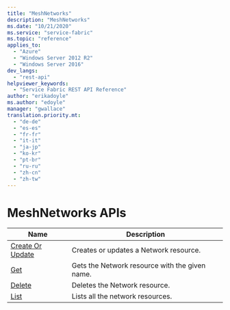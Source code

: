 ```yaml
---
title: "MeshNetworks"
description: "MeshNetworks"
ms.date: "10/21/2020"
ms.service: "service-fabric"
ms.topic: "reference"
applies_to: 
  - "Azure"
  - "Windows Server 2012 R2"
  - "Windows Server 2016"
dev_langs: 
  - "rest-api"
helpviewer_keywords: 
  - "Service Fabric REST API Reference"
author: "erikadoyle"
ms.author: "edoyle"
manager: "gwallace"
translation.priority.mt: 
  - "de-de"
  - "es-es"
  - "fr-fr"
  - "it-it"
  - "ja-jp"
  - "ko-kr"
  - "pt-br"
  - "ru-ru"
  - "zh-cn"
  - "zh-tw"
---
```

# MeshNetworks APIs

| Name | Description |
| --- | --- |
| [Create Or Update](sfmeshrp-api-network_create.md) | Creates or updates a Network resource.<br/> |
| [Get](sfmeshrp-api-network_get.md) | Gets the Network resource with the given name.<br/> |
| [Delete](sfmeshrp-api-network_delete.md) | Deletes the Network resource.<br/> |
| [List](sfmeshrp-api-network_listbyresourcegroup.md) | Lists all the network resources.<br/> |

